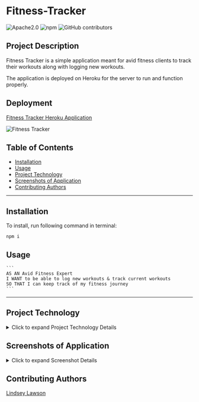 # Fitness-Tracker
![Apache2.0](https://img.shields.io/badge/license-Apache%202.0-pink.svg) ![npm](https://img.shields.io/npm/v/inquirer?style=plastic&color=ff69b4)  ![GitHub contributors](https://img.shields.io/github/contributors/lynseahoss/Fitness-Tracker?style=plastic&color=ff69b4)

## Project Description

Fitness Tracker is a simple application meant for avid fitness clients to track their workouts along with logging new workouts. 

The application is deployed on Heroku for the server to run and function properly.   


## Deployment

[Fitness Tracker Heroku Application](https://evening-river-77971.herokuapp.com/)



![Fitness Tracker](public/assets/images/fitness.gif)


## Table of Contents
  * [Installation](#installation)
  * [Usage](#usage)
  * [Project Technology](#project-technology)
  * [Screenshots of Application](#screenshots-of-application)
  * [Contributing Authors](#contributing-authors)

----
## Installation
To install, run following command in terminal:
  
```
npm i
```

  ## Usage

    ```
    AS AN Avid Fitness Expert
    I WANT to be able to log new workouts & track current workouts
    SO THAT I can keep track of my fitness journey
    ```


----

## Project Technology
<details>
    <summary markdown="span">Click to expand Project Technology Details</summary>

Languages
- HTML
- CSS
- Javascript
- MongoDB

Libraries
- [jQuery](jquery.com)
- [Node.js](nodejs.org)

npm Packages
- [mongoose](https://www.npmjs.com/package/mongoose)
- [morgan logger](https://www.npmjs.com/package/morgan)
- [express](https://www.npmjs.com/package/express)


CSS Framework
- [BootStrap](https://getbootstrap.com/)

Cloud Server
- [Heroku](heroku.com/)

</details>


## Screenshots of Application
<details>
    <summary markdown="span">Click to expand Screenshot Details</summary>

![Category Page](public/assets/images/fitnees.gif)
*Gif of Workout Home Page*

</details>



## Contributing Authors

[Lindsey Lawson](https://github.com/lynseahoss)

